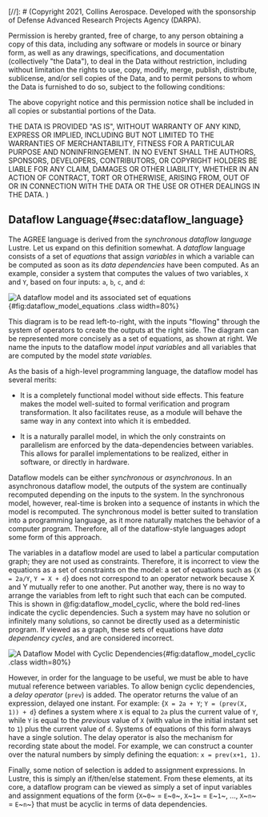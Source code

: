 [//]: # (Copyright 2021, Collins Aerospace.
Developed with the sponsorship of Defense Advanced Research Projects Agency (DARPA).

Permission is hereby granted, free of charge, to any person obtaining a copy of this data, 
including any software or models in source or binary form, as well as any drawings, specifications, 
and documentation (collectively "the Data"), to deal in the Data without restriction, including
without limitation the rights to use, copy, modify, merge, publish, distribute, sublicense, 
and/or sell copies of the Data, and to permit persons to whom the Data is furnished to do so, 
subject to the following conditions:

The above copyright notice and this permission notice shall be included in all copies or 
substantial portions of the Data.

THE DATA IS PROVIDED "AS IS", WITHOUT WARRANTY OF ANY KIND, EXPRESS OR IMPLIED, INCLUDING BUT NOT 
LIMITED TO THE WARRANTIES OF MERCHANTABILITY, FITNESS FOR A PARTICULAR PURPOSE AND NONINFRINGEMENT. 
IN NO EVENT SHALL THE AUTHORS, SPONSORS, DEVELOPERS, CONTRIBUTORS, OR COPYRIGHT HOLDERS BE LIABLE 
FOR ANY CLAIM, DAMAGES OR OTHER LIABILITY, WHETHER IN AN ACTION OF CONTRACT, TORT OR OTHERWISE, 
ARISING FROM, OUT OF OR IN CONNECTION WITH THE DATA OR THE USE OR OTHER DEALINGS IN THE DATA.
)

## Dataflow Language{#sec:dataflow_language}

The AGREE language is derived from the *synchronous dataflow language*
Lustre. Let us expand on this definition somewhat. A *dataflow* language
consists of a set of *equations* that assign *variables* in which a
variable can be computed as soon as its *data dependencies* have been
computed. As an example, consider a system that computes the values of
two variables, `X` and `Y`, based on four inputs: `a`, `b`, `c`, and `d`:

![A dataflow model and its associated set of equations](../../media/image11.png){#fig:dataflow_model_equations .class width=80%}

This diagram is to be read left-to-right, with the inputs "flowing"
through the system of operators to create the outputs at the right side.
The diagram can be represented more concisely as a set of equations, as
shown at right. We name the inputs to the dataflow model *input
variables* and all variables that are computed by the model *state
variables.*

As the basis of a high-level programming language, the dataflow model
has several merits:

-   It is a completely functional model without side effects. This
    feature makes the model well-suited to formal verification and
    program transformation. It also facilitates reuse, as a module will
    behave the same way in any context into which it is embedded.

-   It is a naturally parallel model, in which the only constraints on
    parallelism are enforced by the data-dependencies between variables.
    This allows for parallel implementations to be realized, either in
    software, or directly in hardware.

Dataflow models can be either *synchronous* or *asynchronous*. In an
asynchronous dataflow model, the outputs of the system are continually
recomputed depending on the inputs to the system. In the synchronous
model, however, real-time is broken into a sequence of instants in which
the model is recomputed. The synchronous model is better suited to
translation into a programming language, as it more naturally matches
the behavior of a computer program. Therefore, all of the dataflow-style
languages adopt some form of this approach.

The variables in a dataflow model are used to label a particular
computation graph; they are not used as constraints. Therefore, it is
incorrect to view the equations as a set of constraints on the model: a
set of equations such as {`X = 2a/Y`, `Y = X + d`} does not correspond to an
operator network because X and Y mutually refer to one another. Put
another way, there is no way to arrange the variables from left to right
such that each can be computed. This is shown in @fig:dataflow_model_cyclic, where the
bold red-lines indicate the cyclic dependencies. Such a system may have
no solution or infinitely many solutions, so cannot be directly used as
a deterministic program. If viewed as a graph, these sets of equations
have *data dependency cycles*, and are considered incorrect.

![A Dataflow Model with Cyclic Dependencies](../../media/image12.png){#fig:dataflow_model_cyclic .class width=80%}

However, in order for the language to be useful, we must be able to have
mutual reference between variables. To allow benign cyclic dependencies,
a *delay operator* (`prev`) is added. The operator returns the value of an
expression, delayed one instant. For example: {`X = 2a + Y`;
`Y = (prev(X, 1)) + d`} defines a system where `X` is equal to `2a` plus the current value
of `Y`, while `Y` is equal to the *previous* value of `X` (with value in the
initial instant set to `1`) plus the current value of `d`. Systems of
equations of this form always have a single solution. The delay operator
is also the mechanism for recording state about the model. For example,
we can construct a counter over the natural numbers by simply defining
the equation: `x = prev(x+1, 1)`.

Finally, some notion of selection is added to assignment expressions. In
Lustre, this is simply an if/then/else statement. From these elements,
at its core, a dataflow program can be viewed as simply a set of input
variables and assignment equations of the form
{`X`~`0`~ = `E`~`0`~, `X`~`1`~ = `E`~`1`~, ..., `X`~`n`~ = `E`~`n`~}
that must be acyclic in terms of data dependencies.


